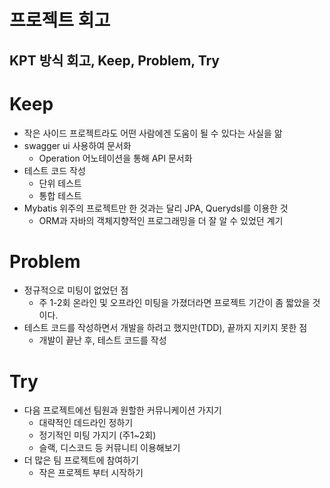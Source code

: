 # 프로젝트 회고
## KPT 방식 회고, Keep, Problem, Try
# Keep
- 작은 사이드 프로젝트라도 어떤 사람에겐 도움이 될 수 있다는 사실을 앎 
- swagger ui 사용하여 문서화
  - Operation 어노테이션을 통해 API 문서화 
- 테스트 코드 작성
  - 단위 테스트
  - 통합 테스트
- Mybatis 위주의 프로젝트만 한 것과는 달리 JPA, Querydsl를 이용한 것 
  - ORM과 자바의 객체지향적인 프로그래밍을 더 잘 알 수 있었던 계기

# Problem
- 정규적으로 미팅이 없었던 점
  - 주 1-2회 온라인 및 오프라인 미팅을 가졌더라면 프로젝트 기간이 좀 짧았을 것이다.
- 테스트 코드를 작성하면서 개발을 하려고 했지만(TDD), 끝까지 지키지 못한 점
  - 개발이 끝난 후, 테스트 코드를 작성

# Try
- 다음 프로젝트에선 팀원과 원할한 커뮤니케이션 가지기
  - 대략적인 데드라인 정하기
  - 정기적인 미팅 가지기 (주1~2회)
  - 슬랙, 디스코드 등 커뮤니티 이용해보기
- 더 많은 팀 프로젝트에 참여하기
  - 작은 프로젝트 부터 시작하기 
